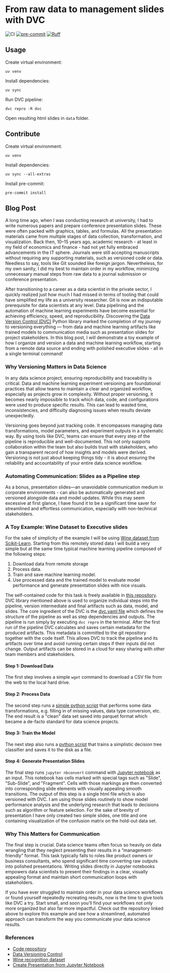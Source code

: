 # From raw data to management slides with DVC

![CI](https://github.com/khrapovs/data-to-slides-with-dvc/actions/workflows/workflow.yaml/badge.svg)
[![pre-commit](https://img.shields.io/badge/pre--commit-enabled-brightgreen?logo=pre-commit)](https://github.com/pre-commit/pre-commit)
[![Ruff](https://img.shields.io/endpoint?url=https://raw.githubusercontent.com/astral-sh/ruff/main/assets/badge/v2.json)](https://github.com/astral-sh/ruff)

## Usage

Create virtual environment:

```shell
uv venv
```

Install dependencies:

```shell
uv sync
```

Run DVC pipeline:

```shell
dvc repro -R dvc
```

Open resulting html slides in `data` folder.

## Contribute

Create virtual environment:

```shell
uv venv
```

Install dependencies:

```shell
uv sync --all-extras
```

Install pre-commit:

```shell
pre-commit install
```

## Blog Post

A long time ago, when I was conducting research at university, I had to write numerous papers and prepare conference presentation slides. These were often packed with graphics, tables, and formulas. All the presentation materials came from multiple stages of data collection, transformation, and visualization. Back then, 10–15 years ago, academic research - at least in my field of economics and finance - had not yet fully embraced advancements in the IT sphere. Journals were still accepting manuscripts without requiring any supporting materials, such as versioned code or data. Needless to say, tools like Git sounded like foreign jargon. Nevertheless, for my own sanity, I did my best to maintain order in my workflow, minimizing unnecessary manual steps from raw data to a journal submission or conference presentation.

After transitioning to a career as a data scientist in the private sector, I quickly realized just how much I had missed in terms of tooling that could have simplified my life as a university researcher. Git is now an indisputable prerequisite for data scientists at any level. Data pipelining and the automation of machine learning experiments have become essential for achieving efficiency, speed, and reproducibility. Discovering the [Data Version Control (DVC)](https://dvc.org/) Python library marked the completion of my journey to versioning everything — from data and machine learning artifacts like trained models to communication media such as presentation slides for project stakeholders. In this blog post, I will demonstrate a toy example of how I organize and version a data and machine learning workflow, starting from a remote data source and ending with polished executive slides - all in a single terminal command!

### Why Versioning Matters in Data Science

In any data science project, ensuring reproducibility and traceability is critical. Data and machine learning experiment versioning are foundational practices that allow teams to maintain a clear and organized workflow, especially as projects grow in complexity. Without proper versioning, it becomes nearly impossible to track which data, code, and configurations were used to produce specific results. This can lead to wasted time, inconsistencies, and difficulty diagnosing issues when results deviate unexpectedly.

Versioning goes beyond just tracking code. It encompasses managing data transformations, model parameters, and experiment outputs in a systematic way. By using tools like DVC, teams can ensure that every step of the pipeline is reproducible and well-documented. This not only supports collaboration within the team but also builds trust with stakeholders, who gain a transparent record of how insights and models were derived. Versioning is not just about keeping things tidy - it is about ensuring the reliability and accountability of your entire data science workflow.

### Automating Communication: Slides as a Pipeline step

As a bonus, presentation slides—an unavoidable communication medium in corporate environments - can also be automatically generated and versioned alongside data and model updates. While this may seem excessive at first glance, I have found it to be a significant time saver for streamlined and effortless communication, especially with non-technical stakeholders.

### A Toy Example: Wine Dataset to Executive slides

For the sake of simplicity of the example I will be using [Wine dataset from Scikit-Learn](https://scikit-learn.org/1.5/datasets/toy_dataset.html#wine-recognition-dataset). Starting from this remotely stored data I will build a very simple but at the same time typical machine learning pipeline composed of the following steps:

1. Download data from remote storage
2. Process data.
3. Train and save machine learning model.
4. Use processed data and the trained model to evaluate model performance and generate presentation slides with nice visuals.

The self-contained code for this task is freely available in [this repository](https://github.com/khrapovs/data-to-slides-with-dvc). DVC library mentioned above is used to organize individual steps into the pipeline, version intermediate and final artifacts such as data, model, and slides. The core ingredient of the DVC is the [dvc.yaml file](https://github.com/khrapovs/data-to-slides-with-dvc/blob/main/dvc/dvc.yaml) which defines the structure of the pipeline as well as step dependencies and outputs. The pipeline is run simply by executing `dvc repro` in the terminal. After the first run of the pipeline DVC calculates and saves certain metadata for the produced artifacts. This metadata is committed to the git repository together with the code itself. This allows DVC to track the pipeline and its artifacts over time and avoid running certain steps if their inputs did not change. Output artifacts can be stored in a cloud for easy sharing with other team members and stakeholders.

#### Step 1: Download Data

The first step involves a simple `wget` command to download a CSV file from the web to the local hard drive.

#### Step 2: Process Data

The second step runs a [simple python script](https://github.com/khrapovs/data-to-slides-with-dvc/blob/main/dvc/transform_data.py) that performs some data transformations, e.g. filling in of missing values, data type conversion, etc. The end result is a "clean" data set saved into parquet format which became a de-facto standard for data science projects.

#### Step 3: Train the Model

The next step also runs a [python script](https://github.com/khrapovs/data-to-slides-with-dvc/blob/main/dvc/train_model.py) that trains a simplistic decision tree classifier and saves it to the disk as a file.

#### Step 4: Generate Presentation Slides

The final step runs `jupyter nbconvert` command with [Jupyter notebook](https://github.com/khrapovs/data-to-slides-with-dvc/blob/main/dvc/slides.ipynb) as an input. This notebook has cells marked with special tags such as "Slide", "Sub-Slide", and "Fragment". Cells with those markings are then converted into corresponding slide elements with visually appealing smooth transitions. The output of this step is a single html file which is also versioned with DVC. I am using those slides routinely to show model performance analysis and the underlying research that leads to decisions such as algorithm or feature selection. For the sake of brevity of presentation I have only created two simple slides, one title and one containing visualization of the confusion matrix on the hold-out data set.

### Why This Matters for Communication

The final step is crucial. Data science teams often focus so heavily on data wrangling that they neglect presenting their results in a “management-friendly” format. This task typically falls to roles like product owners or business consultants, who spend significant time converting raw outputs into polished presentations. Writing slides directly in Jupyter notebooks empowers data scientists to present their findings in a clear, visually appealing format and maintain short communication loops with stakeholders.

If you have ever struggled to maintain order in your data science workflows or found yourself repeatedly recreating results, now is the time to give tools like DVC a try. Start small, and soon you’ll find your workflows not only more organized but also far more impactful. Check out the repository linked above to explore this example and see how a streamlined, automated approach can transform the way you communicate your data science results.

### References

- [Code repository](https://github.com/khrapovs/data-to-slides-with-dvc)
- [Data Versioning Control](https://dvc.org/)
- [Wine recognition dataset](https://scikit-learn.org/1.5/datasets/toy_dataset.html#wine-recognition-dataset)
- [Create Presentation from Jupyter Notebook](https://mljar.com/blog/jupyter-notebook-presentation/)

